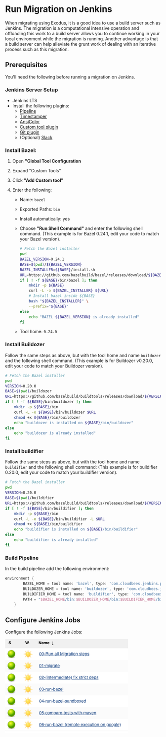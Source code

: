 # Run Migration on Jenkins
When migrating using Exodus, it is a good idea to use a build server such as Jenkins. The migration is a computational intensive operation and offloading this work to a build server allows you to continue working in your local environment while the migration is running. Another advantage is that a build server can help alleviate the grunt work of dealing with an iterative process such as this migration.

## Prerequisites
You'll need the following before running a migration on Jenkins.

### Jenkins Server Setup
- Jenkins LTS
- Install the following plugins:
    - [Pipeline](https://wiki.jenkins.io/display/JENKINS/Pipeline+Plugin)
    - [Timestamper](https://wiki.jenkins.io/display/JENKINS/Timestamper)
    - [AnsiColor](https://wiki.jenkins.io/display/JENKINS/AnsiColor+Plugin)
    - [Custom tool plugin](https://wiki.jenkins.io/display/JENKINS/Custom+Tools+Plugin)
    - [Git plugin](https://wiki.jenkins.io/display/JENKINS/Git+Plugin)
    - (Optional) [Slack](https://wiki.jenkins.io/display/JENKINS/Slack+Plugin)

### Install Bazel:
1. Open **"Global Tool Configuration**
2. Expand "Custom Tools"
3. Click **"Add Custom tool"**
4. Enter the following:

    - Name: `bazel`
    - Exported Paths: `bin`
    - Install automatically: yes
    - Choose **"Run Shell Command"** and enter the following shell command. (This example is for Bazel 0.24.1, edit your code to match your Bazel version).

        ```bash
        # Fetch the Bazel installer
        pwd
        BAZEL_VERSION=0.24.1
        BASE=$(pwd)/${BAZEL_VERSION}
        BAZEL_INSTALLER=${BASE}/install.sh
        URL=https://github.com/bazelbuild/bazel/releases/download/${BAZEL_VERSION}/bazel-${BAZEL_VERSION}-installer-linux-x86_64.sh
        if [ ! -f ${BASE}/bin/bazel ]; then
            mkdir -p ${BASE}
            curl -L -o ${BAZEL_INSTALLER} ${URL}
            # Install bazel inside ${BASE}
            bash "${BAZEL_INSTALLER}" \
            --prefix="${BASE}"
        else
            echo "BAZEL ${BAZEL_VERSION} is already installed"
        fi
        ```
   - Tool home: `0.24.0`

### Install Buildozer
Follow the same steps as above, but with the tool home and name `buildozer` and the following shell command. (This example is for Buildozer v0.20.0, edit your code to match your Buildozer version).

```bash
# Fetch the Bazel installer
pwd
VERSION=0.20.0
BASE=$(pwd)/buildozer
URL=https://github.com/bazelbuild/buildtools/releases/download/${VERSION}/buildozer
if [ ! -f ${BASE}/bin/buildozer ]; then
    mkdir -p ${BASE}/bin
    curl -L -o ${BASE}/bin/buildozer $URL
    chmod +x ${BASE}/bin/buildozer
    echo "buildozer is installed on ${BASE}/bin/buildozer"
else
    echo "buildozer is already installed"
fi
```

### Install buildifier
Follow the same steps as above, but with the tool home and name `buildifier` and the following shell command: (This example is for buildifier 0.20.0, edit your code to match your buildifier version).

```bash
# Fetch the Bazel installer
pwd
VERSION=0.20.0
BASE=$(pwd)/buildifier
URL=https://github.com/bazelbuild/buildtools/releases/download/${VERSION}/buildifier
if [ ! -f ${BASE}/bin/buildifier ]; then
    mkdir -p ${BASE}/bin
    curl -L -o ${BASE}/bin/buildifier -L $URL
    chmod +x ${BASE}/bin/buildifier
    echo "buildifier is installed on ${BASE}/bin/buildifier"
else
    echo "buildifier is already installed"
fi
```

### Build Pipeline

In the build pipeline add the following environment:

```groovy
environment {
        BAZEL_HOME = tool name: 'bazel', type: 'com.cloudbees.jenkins.plugins.customtools.CustomTool' // needs https://wiki.jenkins.io/display/JENKINS/Custom+Tools+Plugin
        BUILDOZER_HOME = tool name: 'buildozer', type: 'com.cloudbees.jenkins.plugins.customtools.CustomTool'
        BUILDIFIER_HOME = tool name: 'buildifier', type: 'com.cloudbees.jenkins.plugins.customtools.CustomTool'
        PATH = "$BAZEL_HOME/bin:$BUILDOZER_HOME/bin:$BUILDIFIER_HOME/bin:$JAVA_HOME/bin:$PATH"
    }
```

## Configure Jenkins Jobs

Configure the following Jenkins Jobs:

![Jenkins Jobs](assets/img/jenkins-jobs.png "Jenkins Jobs")



